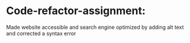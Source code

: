# Code-refactor-assignment:
Made website accessible and search engine optimized by adding alt text and corrected a syntax error
